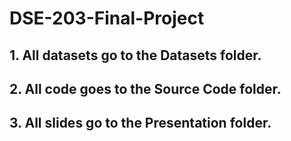 # DSE-203-Final-Project
## 1. All datasets go to the Datasets folder.
## 2. All code goes to the Source Code folder.
## 3. All slides go to the Presentation folder.

